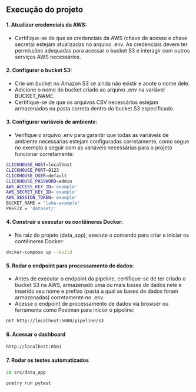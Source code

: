 ## Execução do projeto

#### 1. Atualizar credenciais da AWS:

- Certifique-se de que as credenciais da AWS (chave de acesso e chave secreta) estejam atualizadas no arquivo .env. As credenciais devem ter permissões adequadas para acessar o bucket S3 e interagir com outros serviços AWS necessários.

#### 2. Configurar o bucket S3:

- Crie um bucket no Amazon S3 se ainda não existir e anote o nome dele.
- Adicione o nome do bucket criado ao arquivo .env na variável BUCKET_NAME.
- Certifique-se de que os arquivos CSV necessários estejam armazenados na pasta correta dentro do bucket S3 especificado.

#### 3. Configurar variáveis de ambiente:

- Verifique o arquivo .env para garantir que todas as variáveis de ambiente necessárias estejam configuradas corretamente, como segue no exemplo a seguir com as variáveis necessárias para o projeto funcionar corretamente:

```bash
CLICKHOUSE_HOST=localhost
CLICKHOUSE_PORT=8123
CLICKHOUSE_USER=default
CLICKHOUSE_PASSWORD=admin
AWS_ACCESS_KEY_ID='example'
AWS_SECRET_KEY_ID='example'
AWS_SESSION_TOKEN='example'
BUCKET_NAME = 'lake-example'
PREFIX = 'dataset/'
```

#### 4. Construir e executar os contêineres Docker:

- Na raiz do projeto (data_app), execute o comando para criar e iniciar os contêineres Docker:

```bash
docker-compose up --build
```

#### 5. Rodar o endpoint para processamento de dados:

- Antes de executar o endpoint da pipeline, certifique-se de ter criado o bucket S3 na AWS, armazenado uma ou mais bases de dados nele e inserido seu nome e prefixo (pasta a qual as bases de dados foram armazenadas) corretamente no .env.
- Acesse o endpoint de processamento de dados via browser ou ferramenta como Postman para iniciar o pipeline:

```bash
GET http://localhost:5000/pipeline/s3
```

#### 6. Acessar o dashboard

```bash
http://localhost:8501
```

#### 7. Rodar os testes automatizados

```bash
cd src/data_app

poetry run pytest
```


